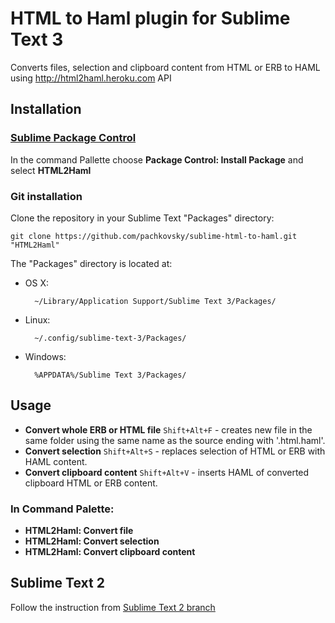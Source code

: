 # HTML to Haml plugin for Sublime Text 3

Converts files, selection and clipboard content from HTML or ERB to HAML using http://html2haml.heroku.com API

## Installation

### [Sublime Package Control](http://wbond.net/sublime_packages/package_control)

In the command Pallette choose **Package Control: Install Package** and select **HTML2Haml**

### Git installation

Clone the repository in your Sublime Text "Packages" directory:

    git clone https://github.com/pachkovsky/sublime-html-to-haml.git "HTML2Haml"

The "Packages" directory is located at:

* OS X:

        ~/Library/Application Support/Sublime Text 3/Packages/

* Linux:

        ~/.config/sublime-text-3/Packages/

* Windows:

        %APPDATA%/Sublime Text 3/Packages/

## Usage

* **Convert whole ERB or HTML file** `Shift+Alt+F` - creates new file in the same folder using the same name as the source ending with '.html.haml'.
* **Convert selection** `Shift+Alt+S` - replaces selection of HTML or ERB with HAML content.
* **Convert clipboard content** `Shift+Alt+V` - inserts HAML of converted clipboard HTML or ERB content.

### In Command Palette:

* **HTML2Haml: Convert file**
* **HTML2Haml: Convert selection**
* **HTML2Haml: Convert clipboard content**

## Sublime Text 2

Follow the instruction from [Sublime Text 2 branch](https://github.com/pavelpachkovskij/sublime-html-to-haml/tree/SublimeText2)
